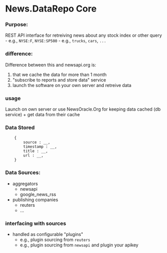 # News.DataRepo Core

### Purpose:
REST API interface for retreiving news about any stock index or other query
    - e.g., `NYSE:F`, `NYSE:SP500`
    - e.g., `trucks`, `cars`, `...`

### difference:
Difference between this and newsapi.org is:
1. that we cache the data for more than 1 month
2. "subscribe to reports and store data" service
3. launch the software on your own server and retreive data

### usage
Launch on own server or use NewsOracle.Org for keeping data cached (db service) + get data from their cache


### Data Stored
```
    {
        source : __,
        timestamp : __,
        title : __,
        url : __,
    }
```

### Data Sources:
- aggregators
    - newsapi
    - google_news_rss
- publishing companies
    - reuters
    - ...

### interfacing with sources
- handled as configurable "plugins"
    - e.g., plugin sourcing from `reuters`
    - e.g., plugin sourcing from `newsapi` and plugin your apikey
